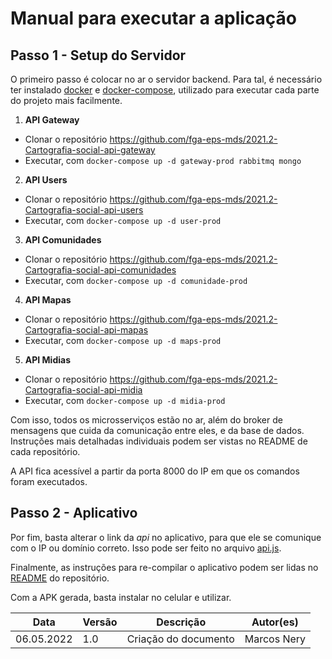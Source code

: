 # Manual para executar a aplicação

## Passo 1 - Setup do Servidor
O primeiro passo é colocar no ar o servidor backend. 
Para tal, é necessário ter instalado [docker](https://www.docker.com/) e [docker-compose](https://docs.docker.com/compose/), utilizado para executar cada parte do projeto mais facilmente.

1. **API Gateway**
* Clonar o repositório https://github.com/fga-eps-mds/2021.2-Cartografia-social-api-gateway
* Executar, com `docker-compose up -d gateway-prod rabbitmq mongo`

2. **API Users**
* Clonar o repositório https://github.com/fga-eps-mds/2021.2-Cartografia-social-api-users
* Executar, com `docker-compose up -d user-prod`

3. **API Comunidades**
* Clonar o repositório https://github.com/fga-eps-mds/2021.2-Cartografia-social-api-comunidades
* Executar, com `docker-compose up -d comunidade-prod`
 
4. **API Mapas**
* Clonar o repositório https://github.com/fga-eps-mds/2021.2-Cartografia-social-api-mapas
* Executar, com `docker-compose up -d maps-prod`

5. **API Midias**
* Clonar o repositório https://github.com/fga-eps-mds/2021.2-Cartografia-social-api-midia
* Executar, com `docker-compose up -d midia-prod`

Com isso, todos os microsserviços estão no ar, além do broker de mensagens que cuida da comunicação entre eles, e da base de dados.
Instruções mais detalhadas individuais podem ser vistas no README de cada repositório. 

A API fica acessível a partir da porta 8000 do IP em que os comandos foram executados.

## Passo 2 - Aplicativo

Por fim, basta alterar o link da *api* no aplicativo, para que ele se comunique com o IP ou domínio correto. Isso pode ser feito no arquivo [api.js](https://github.com/fga-eps-mds/2021.2-Cartografia-social-front/blob/develop/src/services/api.js).

Finalmente, as instruções para re-compilar o aplicativo podem ser lidas no [README](https://github.com/fga-eps-mds/2021.2-Cartografia-social-front) do repositório.

Com a APK gerada, basta instalar no celular e utilizar.

|Data | Versão | Descrição | Autor(es)
| -- | -- | -- | -- |
| 06.05.2022 | 1.0 | Criação do documento | Marcos Nery |